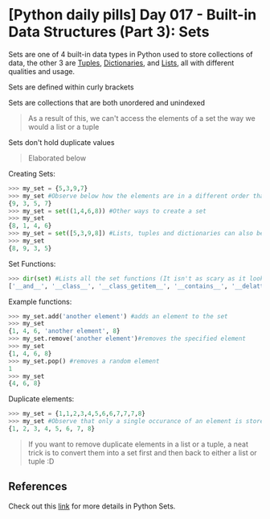 # [Python daily pills] Day 017 - Built-in Data Structures (Part 3): Sets

Sets are one of 4 built-in data types in Python used to store collections of data, the other 3 are [Tuples](../day-016), [Dictionaries](../day-014), and [Lists](../day-013), all with different qualities and usage.

Sets are defined within curly brackets

Sets are collections that are both unordered and unindexed

> As a result of this, we can't access the elements of a set the way we would a list or a tuple

Sets don't hold duplicate values

> Elaborated below

Creating Sets:

```python
>>> my_set = {5,3,9,7}
>>> my_set #Observe below how the elements are in a different order than initialized
{9, 3, 5, 7}
>>> my_set = set((1,4,6,8)) #Other ways to create a set
>>> my_set
{8, 1, 4, 6}
>>> my_set = set([5,3,9,8]) #Lists, tuples and dictionaries can also be created this way
>>> my_set
{8, 9, 3, 5}
```
Set Functions:

```python
>>> dir(set) #Lists all the set functions (It isn't as scary as it looks, trust me :D)
['__and__', '__class__', '__class_getitem__', '__contains__', '__delattr__', '__dir__', '__doc__', '__eq__', '__format__', '__ge__', '__getattribute__', '__gt__', '__hash__', '__iand__', '__init__', '__init_subclass__', '__ior__', '__isub__', '__iter__', '__ixor__', '__le__', '__len__', '__lt__', '__ne__', '__new__', '__or__', '__rand__', '__reduce__', '__reduce_ex__', '__repr__', '__ror__', '__rsub__', '__rxor__', '__setattr__', '__sizeof__', '__str__', '__sub__', '__subclasshook__', '__xor__', 'add', 'clear', 'copy', 'difference', 'difference_update', 'discard', 'intersection', 'intersection_update', 'isdisjoint', 'issubset', 'issuperset', 'pop', 'remove', 'symmetric_difference', 'symmetric_difference_update', 'union', 'update']
```

Example functions:

```python
>>> my_set.add('another element') #adds an element to the set
>>> my_set
{1, 4, 6, 'another element', 8}
>>> my_set.remove('another element')#removes the specified element
>>> my_set
{1, 4, 6, 8}
>>> my_set.pop() #removes a random element
1
>>> my_set
{4, 6, 8}
```

Duplicate elements:

```python
>>> my_set = {1,1,2,3,4,5,6,6,7,7,7,8}
>>> my_set #Observe that only a single occurance of an element is stored
{1, 2, 3, 4, 5, 6, 7, 8}
```
> If you want to remove duplicate elements in a list or a tuple, a neat trick is to convert them into a set first and then back to either a list or tuple :D

## References

Check out this [link](https://www.w3schools.com/python/python_sets.asp) for more details in Python Sets.
